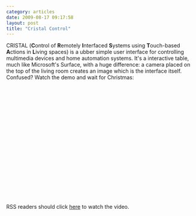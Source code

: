 ```yaml
---
category: articles
date: 2009-08-17 09:17:58
layout: post
title: "Cristal Control"
---
```


<p>CRISTAL (<b>C</b>ontrol of <b>R</b>emotely <b>I</b>nterfaced <b>S</b>ystems using <b>T</b>ouch-based <b>A</b>ctions in <b>L</b>iving spaces) is a ubber simple user interface for controlling multimedia devices and home automation systems. It's a interactive table, much like Microsoft's Surface, with a huge difference: a camera placed on the top of the living room creates an image which is the interface itself. Confused? Watch the demo and wait for Christmas:</p><iframe title="Cristal Control" width="480" height="300" data-src="//www.youtube.com/embed/Tio5OvIqToc" frameborder="0" allowfullscreen></iframe><p>RSS readers should click <a href="//joaobordalo.com/articles/2009/08/17/cristal-control">here</a> to watch the video.</p>
